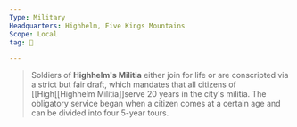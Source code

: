 ```yaml
---
Type: Military
Headquarters: Highhelm, Five Kings Mountains
Scope: Local
tag: 👥

---
```


> Soldiers of **Highhelm's Militia** either join for life or are conscripted via a strict but fair draft, which mandates that all citizens of [[High[[Highhelm Militia]]serve 20 years in the city's militia. The obligatory service began when a citizen comes at a certain age and can be divided into four 5-year tours.








